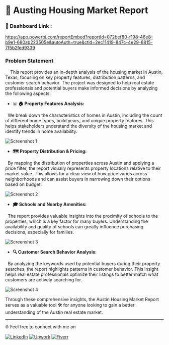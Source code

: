 
# 🏡 Austing Housing Market Report


### 🔗 Dashboard Link  :
https://app.powerbi.com/reportEmbed?reportId=072bef80-f198-46e8-b9e1-680ab223505e&autoAuth=true&ctid=2ec11419-847c-4e29-8815-7f5b2fed9339

### Problem Statement

&nbsp;&nbsp;&nbsp;&nbsp;This report provides an in-depth analysis of the housing market in Austin, Texas, focusing on key property features, distribution patterns, and customer search behavior. The project was designed to help real estate professionals and potential buyers make informed decisions by analyzing the following aspects:

- 📊 **🏠 Property Features Analysis:**

&nbsp;&nbsp;We break down the characteristics of homes in Austin, including the count of different home types, build years, and unique property features. This helps stakeholders understand the diversity of the housing market and identify trends in home availability.

![Screenshot 1](https://github.com/user-attachments/assets/94cbe04a-d104-43a2-a646-b11ce5abc398)


-  **🗺️ Property Distribution & Pricing:**

&nbsp;&nbsp;By mapping the distribution of properties across Austin and applying a price filter, the report visually represents property locations relative to their market value. This allows for a clear view of how price varies across neighborhoods and can assist buyers in narrowing down their options based on budget.

![Screenshot 2](https://github.com/user-attachments/assets/3e628ba3-7d58-487b-bc8e-4c678558f464)

-  **🎓 Schools and Nearby Amenities:**

&nbsp;&nbsp;The report provides valuable insights into the proximity of schools to the properties, which is a key factor for many buyers. Understanding the availability and quality of schools can greatly influence purchasing decisions, especially for families.

![Screenshot 3](https://github.com/user-attachments/assets/69ec53ef-e512-4d02-94d0-0f0ee7e2081f)


-  **🔍 Customer Search Behavior Analysis:**
  
&nbsp;&nbsp;By analyzing the keywords used by potential buyers during their property searches, the report highlights patterns in customer behavior. This insight helps real estate professionals optimize their listings to better match what customers are actively searching for.

![Screenshot 4](https://github.com/user-attachments/assets/57d7cd1f-27d9-4303-8a52-6fcd1c148181)




Through these comprehensive insights, the Austin Housing Market Report serves as a valuable tool 🛠️ for anyone looking to gain a better understanding of the Austin real estate market. 

---

🌐 Feel free to connect with me on

[![LinkedIn](https://img.shields.io/badge/LinkedIn-%230077B5.svg?logo=linkedin&logoColor=white)](https://linkedin.com/in/www.linkedin.com/in/mohammed-herradi) 
[![Upwork](https://img.shields.io/badge/Upwork-%2300A3EC.svg?logo=upwork&logoColor=white)](https://www.upwork.com/) 
[![Fiverr](https://img.shields.io/badge/Fiverr-%2300B22D.svg?logo=fiverr&logoColor=white)](https://www.fiverr.com/)
